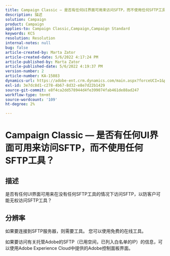 ```yaml
---
title: Campaign Classic — 是否有任何UI界面可用来访问SFTP，而不使用任何SFTP工具？
description: 描述
solution: Campaign
product: Campaign
applies-to: Campaign Classic,Campaign,Campaign Standard
keywords: KCS
resolution: Resolution
internal-notes: null
bug: false
article-created-by: Marta Zator
article-created-date: 5/6/2022 4:17:24 PM
article-published-by: Marta Zator
article-published-date: 5/6/2022 4:19:37 PM
version-number: 2
article-number: KA-15083
dynamics-url: https://adobe-ent.crm.dynamics.com/main.aspx?forceUCI=1&pagetype=entityrecord&etn=knowledgearticle&id=bfbfdafd-57cd-ec11-a7b5-6045bd00dbbc
exl-id: 3e7dc8d1-c278-4b67-8d32-e8e7d22b1429
source-git-commit: e8f4ca2dd578944d4fe399074fab461de88ad247
workflow-type: tm+mt
source-wordcount: '109'
ht-degree: 2%

---
```


# Campaign Classic — 是否有任何UI界面可用来访问SFTP，而不使用任何SFTP工具？

## 描述


是否有任何UI界面可用来在没有任何SFTP工具的情况下访问SFTP，以防客户可能无权访问SFTP工具？


## 分辨率


如果要连接到SFTP服务器，则需要工具。 您可以使用免费的在线工具。

如果要访问有关托管Adobe的SFTP（已用空间，已列入白名单的IP）的信息，可以使用Adobe Experience Cloud中提供的Adobe控制面板界面。
